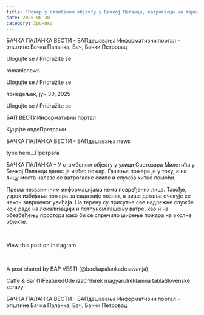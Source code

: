 ```yaml
---
title: "Пожар у стамбеном објекту у Бачкој Паланци, ватрогасци на терену (ВИДЕО)"
date: 2025-06-30
category: Хроника
---
```


БАЧКА ПАЛАНКА ВЕСТИ - БАПдешавања Информативни портал - општине Бачка Паланка, Бач, Бачки Петровац

Ulogujte se / Pridružite se

romanianews

Ulogujte se / Pridružite se

понедељак, јун 30, 2025

Ulogujte se / Pridružite se

БАП ВЕСТИИнформативни портал

Куцајте овдеПретражи

БАЧКА ПАЛАНКА ВЕСТИ - БАПдешавања news

type here...Претрага

БАЧКА ПАЛАНКА – У стамбеном објекту у улици Светозара Милетића у Бачкој Паланци данас је избио пожар. Гашење пожара је у току, а на лицу места налазе се ватрогасне екипе и служба хитне помоћи.

Према незваничним информацијама нема повређених лица. Такође, узрок избијања пожара за сада није познат, а више детаља очекује се након завршеног увиђаја.
На терену су присутне све надлежне службе које раде на локализацији и потпуном гашењу ватре, као и на обезбеђењу простора како би се спречило ширење пожара на околне објекте.


 










View this post on Instagram






















 


A post shared by BAP VESTI (@backapalankadesavanja)

Caffe & Bar (1)FeaturedGde izaći?hírek magyarulreklamna tablaSlovenské správy

БАЧКА ПАЛАНКА ВЕСТИ - БАПдешавања Информативни портал - општине Бачка Паланка, Бач, Бачки Петровац
